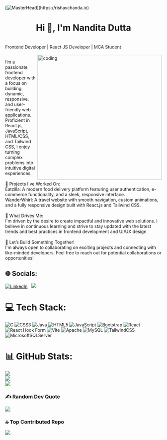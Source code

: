 [![MasterHead](https://1.bp.blogspot.com/-7A4WynwLsM...)](https://rishavchanda.io)
<h1 align="center">Hi 👋, I'm Nandita Dutta</h1>

  <br>Frontend Developer | React JS Developer | MCA Student<br><br>
  <img align="right" alt="coding" width="400" src="https://media.tenor.com/QVC1Nmb9TwUAAAAi/coding.gif" >
  <div>I’m a passionate frontend developer with a focus on building dynamic, responsive, and user-friendly web applications. Proficient in React.js, JavaScript, HTML/CSS, and Tailwind CSS, I enjoy turning complex problems into intuitive digital experiences.<br><br>🔧 Projects I've Worked On:<br>Eatzilla: A modern food delivery platform featuring user authentication, e-commerce functionality, and a sleek, responsive interface.<br>WanderWhirl: A travel website with smooth navigation, custom animations, and a fully responsive design built with React.js and Tailwind CSS.<br><br>🎯 What Drives Me:<br>I'm driven by the desire to create impactful and innovative web solutions. I believe in continuous learning and strive to stay updated with the latest trends and best practices in frontend development and UI/UX design.<br><br>🌱 Let’s Build Something Together!<br>I'm always open to collaborating on exciting projects and connecting with like-minded developers. Feel free to reach out for potential collaborations or opportunities!</div>


## 🌐 Socials:
[![LinkedIn](https://img.shields.io/badge/LinkedIn-%230077B5.svg?logo=linkedin&logoColor=white)](https://linkedin.com/in/https://www.linkedin.com/in/nandita-dutta-662210231) 
&nbsp;
<a href="mailto:nanditadutta994@gmail.com"><img src="https://img.shields.io/badge/-nanditadutta994@gmail.com-D14836?style=flat&logo=Gmail&logoColor=white"/></a>
&nbsp;

# 💻 Tech Stack:
![C](https://img.shields.io/badge/c-%2300599C.svg?style=plastic&logo=c&logoColor=white) ![CSS3](https://img.shields.io/badge/css3-%231572B6.svg?style=plastic&logo=css3&logoColor=white) ![Java](https://img.shields.io/badge/java-%23ED8B00.svg?style=plastic&logo=openjdk&logoColor=white) ![HTML5](https://img.shields.io/badge/html5-%23E34F26.svg?style=plastic&logo=html5&logoColor=white) ![JavaScript](https://img.shields.io/badge/javascript-%23323330.svg?style=plastic&logo=javascript&logoColor=%23F7DF1E) ![Bootstrap](https://img.shields.io/badge/bootstrap-%238511FA.svg?style=plastic&logo=bootstrap&logoColor=white) ![React](https://img.shields.io/badge/react-%2320232a.svg?style=plastic&logo=react&logoColor=%2361DAFB) ![React Hook Form](https://img.shields.io/badge/React%20Hook%20Form-%23EC5990.svg?style=plastic&logo=reacthookform&logoColor=white) ![Vite](https://img.shields.io/badge/vite-%23646CFF.svg?style=plastic&logo=vite&logoColor=white) ![Apache](https://img.shields.io/badge/apache-%23D42029.svg?style=plastic&logo=apache&logoColor=white) ![MySQL](https://img.shields.io/badge/mysql-4479A1.svg?style=plastic&logo=mysql&logoColor=white) ![TailwindCSS](https://img.shields.io/badge/tailwindcss-%2338B2AC.svg?style=plastic&logo=tailwind-css&logoColor=white) ![MicrosoftSQLServer](https://img.shields.io/badge/Microsoft%20SQL%20Server-CC2927?style=plastic&logo=microsoft%20sql%20server&logoColor=white)
# 📊 GitHub Stats:
![](https://github-readme-stats.vercel.app/api?username=nandita994&theme=dark&hide_border=false&include_all_commits=true&count_private=true)<br/>
![](https://github-readme-streak-stats.herokuapp.com/?user=nandita994&theme=dark&hide_border=false)<br/>
![](https://github-readme-stats.vercel.app/api/top-langs/?username=nandita994&theme=dark&hide_border=false&include_all_commits=true&count_private=true&layout=compact)

### ✍️ Random Dev Quote
![](https://quotes-github-readme.vercel.app/api?type=vetical&theme=tokyonight)

### 🔝 Top Contributed Repo
![](https://github-contributor-stats.vercel.app/api?username=nandita994&limit=5&theme=dark&combine_all_yearly_contributions=true)



<!---
- 👋 Hi, I’m Nandita
- 👀 I’m interested in ...
- 🌱 I’m currently learning ...
- 💞️ I’m looking to collaborate on ...
- 📫 How to reach me ...
--->
<!---
nandita994/nandita994 is a ✨ special ✨ repository because its `README.md` (this file) appears on your GitHub profile.
You can click the Preview link to take a look at your changes.
--->

